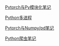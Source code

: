 [Pytorch与Py模块化笔记](https://jacklv999.github.io/mytest/读书笔记/CS/Python/Pytorch与Py模块化笔记.html) 

[Python多进程](https://jacklv999.github.io/mytest/读书笔记/CS/Python/Python多进程.html)  

[Pytorch与Numpy/pd笔记](https://jacklv999.github.io/mytest/读书笔记/CS/Python/Pytorch与Nppd笔记.html) 

[Python爬虫笔记](https://jacklv999.github.io/mytest/读书笔记/CS/Python/requests笔记.html) 

